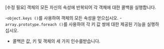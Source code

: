 [수정 필요]
객체의 모든 자신의 속성에 반복되어 각 객체에 대한 콜백을 실행합니다.

-`object.keys ()`를 사용하여 객체의 모든 속성을 얻으십시오.
-`array.prototype.foreach ()`를 사용하여 각 키 값 쌍에 대한 제공된 기능을 실행하십시오.
- 콜백은 값, 키 및 객체의 세 가지 인수를받습니다.